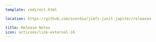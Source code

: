 ```yaml
---
template: redirect.html

location: https://github.com/scordio/jimfs-junit-jupiter/releases

title: Release Notes
icon: octicons/link-external-16
---
```

